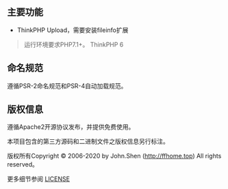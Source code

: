 ## 主要功能

* ThinkPHP Upload，需要安装fileinfo扩展

> 运行环境要求PHP7.1+。
> ThinkPHP 6

## 命名规范

遵循PSR-2命名规范和PSR-4自动加载规范。

## 版权信息

遵循Apache2开源协议发布，并提供免费使用。

本项目包含的第三方源码和二进制文件之版权信息另行标注。

版权所有Copyright © 2006-2020 by John.Shen (http://ffhome.top) All rights reserved。

更多细节参阅 [LICENSE](LICENSE)
